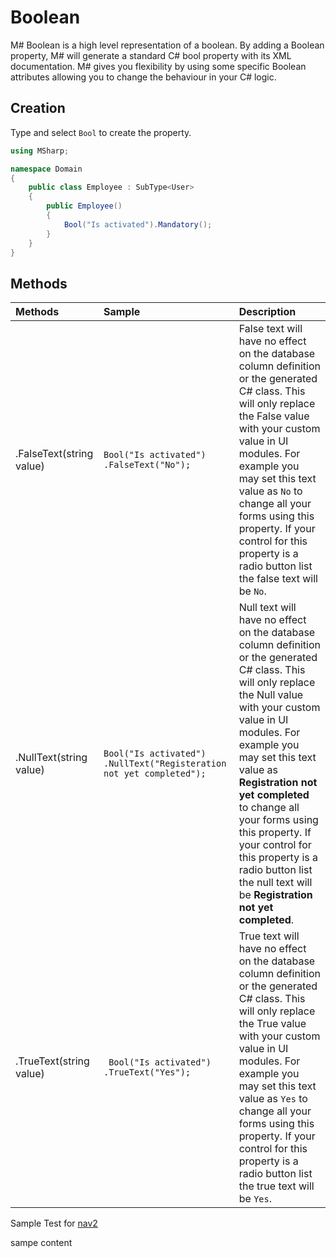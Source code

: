# Boolean
M# Boolean is a high level representation of a boolean. By adding a Boolean property, M# will generate a standard C# bool property with its XML documentation. M# gives you flexibility by using some specific Boolean attributes allowing you to change the behaviour in your C# logic.

## Creation
Type and select `Bool` to create the property.

```csharp
using MSharp;

namespace Domain
{
    public class Employee : SubType<User>
    {
        public Employee()
        {
            Bool("Is activated").Mandatory();
        }
    }
}
```

## Methods

| Methods      | Sample     | Description        |
|:-------------|:-----------|:-------------------|
| .FalseText(string value)               | `Bool("Is activated") .FalseText("No");`                | False text will have no effect on the database column definition or the generated C# class. This will only replace the False value with your custom value in UI modules. For example you may set this text value as `No` to change all your forms using this property. If your control for this property is a radio button list the false text will be `No`.|
| .NullText(string value)                |`Bool("Is activated") .NullText("Registeration not yet completed");`| Null text will have no effect on the database column definition or the generated C# class. This will only replace the Null value with  your custom value in UI modules. For example you may set this text value as **Registration not yet completed** to change all your forms using this property. If your control for this property is a radio button list the null text will be **Registration not yet completed**. |
| .TrueText(string value)                |` Bool("Is activated") .TrueText("Yes");`                | True text will have no effect on the database column definition or the generated C# class. This will only replace the True value with your custom value in UI modules. For example you may set this text value as `Yes` to change all your forms using this property. If your control for this property is a radio button list the true text will be `Yes`. |


Sample Test for [nav2](../Domain/Advanced/IEntityInterface.md)

sampe content
